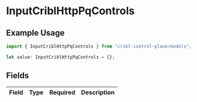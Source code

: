 # InputCriblHttpPqControls

## Example Usage

```typescript
import { InputCriblHttpPqControls } from "cribl-control-plane/models";

let value: InputCriblHttpPqControls = {};
```

## Fields

| Field       | Type        | Required    | Description |
| ----------- | ----------- | ----------- | ----------- |